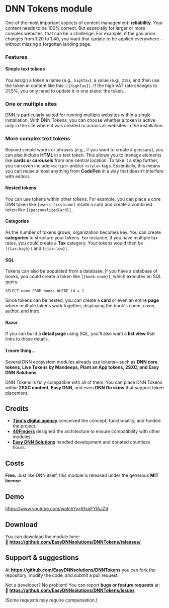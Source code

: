 <h1 plerdy-tracking-id="26462577001">DNN Tokens module</h1>
<p>One of the most important aspects of content management: <strong>reliability</strong>. Your content needs to be 100% correct. But especially for larger or more complex websites, that can be a challenge. For example, if the gas price changes from 1.20 to 1.40, you want that update to be applied everywhere—without missing a forgotten landing page.</p>
<h3 plerdy-tracking-id="12623571301">Features</h3>
<h4 plerdy-tracking-id="93732681201">Simple text tokens</h4>
<p>You assign a token a name (e.g., <code>highTax</code>), a value (e.g., <code>21%</code>), and then use the token in content like this: <code>[{highTax}]</code>. If the high VAT rate changes to 21.5%, you only need to update it in one place: the token.</p>
<h3 plerdy-tracking-id="53736258301"><strong>One or multiple sites</strong></h3>
<p>DNN is particularly suited for running multiple websites within a single installation. With DNN Tokens, you can choose whether a token is active only in the site where it was created or across all websites in the installation.</p>
<h3 plerdy-tracking-id="45770764401"><strong>More complex text tokens</strong></h3>
<p>Beyond simple words or phrases (e.g., if you want to create a glossary), you can also include <strong>HTML</strong> in a text token. This allows you to manage elements like <strong>cards or carousels</strong> from one central location. To take it a step further, you can even include <code>&lt;script&gt;</code> and/or <code>&lt;style&gt;</code> tags. Essentially, this means you can reuse almost anything from <strong>CodePen</strong> in a way that doesn’t interfere with editors.</p>
<h4 plerdy-tracking-id="57235976801">Nested tokens</h4>
<p>You can use tokens within other tokens. For example, you can place a core DNN token like <code>[users:firstname]</code> inside a card and create a combined token like <code>[{personalizedCard}]</code>.</p>
<h4 plerdy-tracking-id="48305580101">Categories</h4>
<p>As the number of tokens grows, organization becomes key. You can create <strong>categories</strong> to structure your tokens. For instance, if you have multiple tax rates, you could create a <strong>Tax</strong> category. Your tokens would then be <code>[{tax:high}]</code> and <code>[{tax:low}]</code>.</p>
<h4 plerdy-tracking-id="35944987301">SQL&nbsp;</h4>
<p>Tokens can also be populated from a database. If you have a database of books, you could create a token like <code>[{book:name}]</code>, which executes an SQL query:</p>
<div class="contain-inline-size rounded-md border-[0.5px] border-token-border-medium relative bg-token-sidebar-surface-primary dark:bg-gray-950">
<div class="overflow-y-auto p-4" dir="ltr"><code class="!whitespace-pre language-sql"><span class="hljs-keyword">SELECT</span> name <span class="hljs-keyword">FROM</span> books <span class="hljs-keyword">WHERE</span> id <span class="hljs-operator">=</span> <span class="hljs-number">1</span></code></div>
</div>
<p>Since tokens can be nested, you can create a <strong>card</strong> or even an entire <strong>page</strong> where multiple tokens work together, displaying the book's name, cover, author, and intro.</p>
<h4 plerdy-tracking-id="12748689701">Razor</h4>
<p>If you can build a <strong>detail page</strong> using SQL, you'll also want a <strong>list view</strong> that links to those details.</p>
<h4 plerdy-tracking-id="69816871301">1 more thing...</h4>
<p>Several DNN ecosystem modules already use tokens—such as <strong>DNN core tokens, Live Tokens by Mandeeps, Plant an App tokens, 2SXC, and Easy DNN Solutions</strong>.</p>
<p>DNN Tokens is fully compatible with all of them. You can place DNN Tokens within <strong>2SXC content</strong>, <strong>Easy DNN</strong>, and even <strong>DNN Go skins</strong> that support token placement.</p>
<h2 plerdy-tracking-id="98935681301">Credits</h2>
<ul>
<li plerdy-tracking-id="33143264901"><a href="https://www.tjeps.com" target="_blank" rel="noopener" plerdy-tracking-id="72556370501"><strong>Tjep's digital agency</strong></a> conceived the concept, functionality, and funded the project.</li>
<li plerdy-tracking-id="72556370501"><a href="https://www.40fingers.net/" target="_blank" rel="noopener" plerdy-tracking-id="72556370501"><strong>40Fingers</strong></a> designed the architecture to ensure compatibility with other modules.</li>
<li plerdy-tracking-id="35985459201"><a href="https://www.easydnnsolutions.com/" target="_blank" rel="noopener" plerdy-tracking-id="35985459201"><strong>Easy DNN Solutions</strong></a> handled development and donated countless hours.</li>
</ul>
<h2 plerdy-tracking-id="22305083701">Costs</h2>
<p><strong>Free.</strong> Just like DNN itself, this module is released under the generous <strong>MIT license</strong>.</p>
<h2 plerdy-tracking-id="13097670001">Demo</h2>
<p><a href="https://www.youtube.com/watch?v=KfxoFYlAJZ4">https://www.youtube.com/watch?v=KfxoFYlAJZ4</a></p>
<h2 plerdy-tracking-id="10132487001"><strong>Download</strong></h2>
<p>You can download the module here:<br>🔗 <strong><a href="https://github.com/EasyDNNsolutions/DNNTokens/releases/" target="_new" rel="noopener" plerdy-tracking-id="85343233501">https://github.com/EasyDNNsolutions/DNNTokens/releases/</a></strong></p>
<h2 plerdy-tracking-id="81362521901">Support &amp; suggestions</h2>
<p>At <strong><a href="https://github.com/EasyDNNsolutions/DNNTokens" target="_new" rel="noopener" plerdy-tracking-id="33741646101">https://github.com/EasyDNNsolutions/DNNTokens</a></strong> you can fork the repository, modify the code, and submit a pull request.</p>
<p>Not a developer? No problem! You can report <strong>bugs or feature requests</strong> at:<br>🔗 <strong><a href="https://github.com/EasyDNNsolutions/DNNTokens/issues" target="_new" rel="noopener" plerdy-tracking-id="21196752301">https://github.com/EasyDNNsolutions/DNNTokens/issues</a></strong></p>
<p>(Some requests may require compensation.)</p>
<div class="mb-2 flex gap-3 empty:hidden -ml-2">
<div class="items-center justify-start rounded-xl p-1 flex" plerdy-tracking-id="29355997401">
<div class="flex items-center">&nbsp;</div>
</div>
</div>
<p>&nbsp;</p>
<p>&nbsp;</p>
